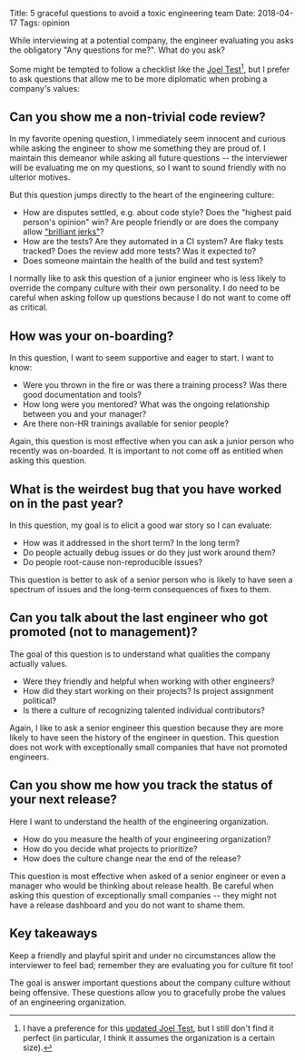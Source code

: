 Title: 5 graceful questions to avoid a toxic engineering team
Date: 2018-04-17
Tags: opinion

While interviewing at a potential company, the engineer evaluating you asks the
obligatory "Any questions for me?". What do you ask?

Some might be tempted to follow a checklist like the
[Joel Test](https://www.joelonsoftware.com/2000/08/09/the-joel-test-12-steps-to-better-code/)[^1],
but I prefer to ask questions that allow me to be more diplomatic when probing
a company's values:

[^1]: I have a preference for this [updated Joel Test](https://myers.io/2017/04/04/the-joel-test-for-2017/), but I still don't find it perfect (in particular, I think it assumes the organization is a certain size).

## Can you show me a non-trivial code review?

In my favorite opening question, I immediately seem innocent and
curious while asking the engineer to show me something they are proud of. 
I maintain this demeanor while asking all future questions -- the interviewer
will be evaluating me on my questions, so I want to sound friendly with no
ulterior motives.

But this question jumps directly to the heart of the engineering culture:

 - How are disputes settled, e.g. about code style? Does the "highest paid
   person's opinion" win? Are people friendly or are does the company allow
   ["brilliant jerks"](http://www.brendangregg.com/blog/2017-11-13/brilliant-jerks.html)?
 - How are the tests? Are they automated in a CI system? Are flaky tests tracked?
   Does the review add more tests? Was it expected to? 
 - Does someone maintain the health of the build and test system?

I normally like to ask this question of a junior engineer who is less likely to
override the company culture with their own personality. I do need to be careful
when asking follow up questions because I do not want to come off
as critical.

## How was your on-boarding?

In this question, I want to seem supportive and eager to start. I want to know:

 - Were you thrown in the fire or was there a training process? Was there good
   documentation and tools?
 - How long were you mentored? What was the ongoing relationship between you
   and your manager?
 - Are there non-HR trainings available for senior people?

Again, this question is most effective when you can ask a junior person who 
recently was on-boarded. It is important to not come off as entitled when
asking this question.
 
## What is the weirdest bug that you have worked on in the past year?

In this question, my goal is to elicit a good war story so I can evaluate:

 - How was it addressed in the short term? In the long term?
 - Do people actually debug issues or do they just work around them?
 - Do people root-cause non-reproducible issues?

This question is better to ask of a senior person who is likely to have seen
a spectrum of issues and the long-term consequences of fixes to them.

## Can you talk about the last engineer who got promoted (not to management)?

The goal of this question is to understand what qualities the company actually
values.

 - Were they friendly and helpful when working with other engineers?
 - How did they start working on their projects? Is project assignment political?
 - Is there a culture of recognizing talented individual contributors?

Again, I like to ask a senior engineer this question because they are more
likely to have seen the history of the engineer in question. This question does
not work with exceptionally small companies that have not promoted engineers.

## Can you show me how you track the status of your next release?

Here I want to understand the health of the engineering organization.

 - How do you measure the health of your engineering organization?
 - How do you decide what projects to prioritize?
 - How does the culture change near the end of the release?

This question is most effective when asked of a senior engineer or even a
manager who would be thinking about release health. Be careful when asking
this question of exceptionally small companies -- they might not have a release
dashboard and you do not want to shame them.

## Key takeaways

Keep a friendly and playful spirit and under no circumstances allow 
the interviewer to feel bad; remember they are evaluating you for culture
fit too!

The goal is answer important questions about the company culture without being 
offensive. These questions allow you to gracefully probe the values of an
engineering organization.

